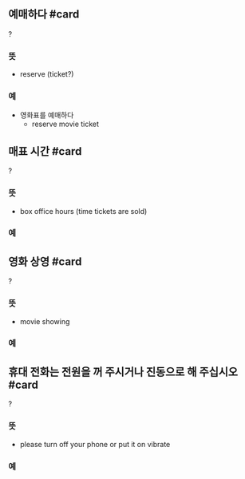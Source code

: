 ## 예매하다 #card
?
### 뜻
- reserve (ticket?)
### 예
- 영화표를 예매하다
	- reserve movie ticket
<!--SR:!2024-08-09,4,270-->

## 매표 시간 #card
?
### 뜻
- box office hours (time tickets are sold)
### 예
<!--SR:!2024-08-14,2,230-->

## 영화 상영 #card
?
### 뜻
- movie showing
### 예
<!--SR:!2024-08-13,1,210-->

## 휴대 전화는 전원을 꺼 주시거나 진동으로 해 주십시오 #card
?
### 뜻
- please turn off your phone or put it on vibrate
### 예
<!--SR:!2024-08-09,3,250-->

